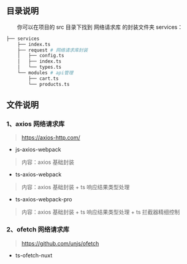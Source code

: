 ## 目录说明

&emsp;&emsp;你可以在项目的 src 目录下找到 网络请求库 的封装文件夹 services：

```sh
├── services
    ├── index.ts
    ├── request # 网络请求库封装
    │   ├── config.ts
    │   ├── index.ts
    │   └── types.ts
    └── modules # api管理
        ├── cart.ts
        └── products.ts
```

## 文件说明

### 1、axios 网络请求库

> https://axios-http.com/

- js-axios-webpack

> 内容：axios 基础封装

- ts-axios-webpack

> 内容：axios 基础封装 + ts 响应结果类型处理

- ts-axios-webpack-pro

> 内容：axios 基础封装 + ts 响应结果类型处理 + ts 拦截器精细控制

### 2、ofetch 网络请求库

> https://github.com/unjs/ofetch

- ts-ofetch-nuxt

>
